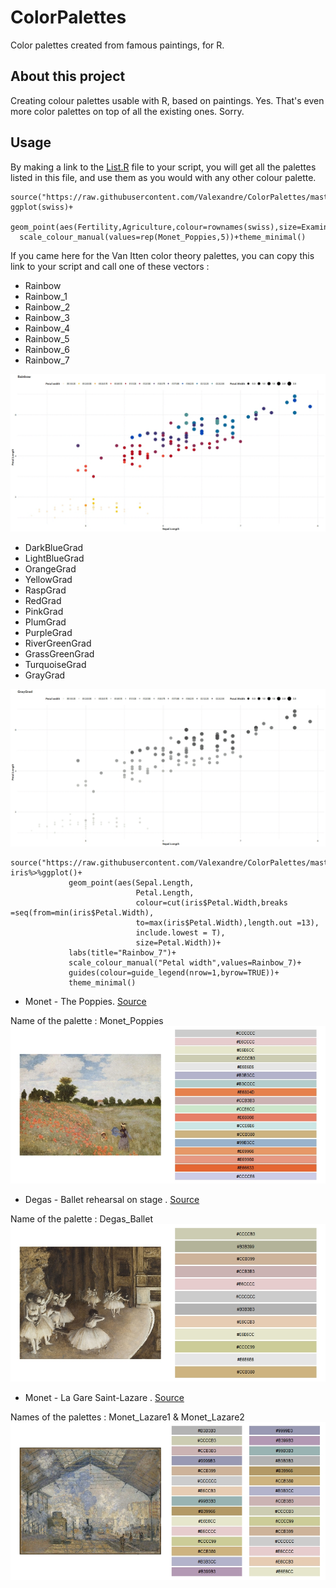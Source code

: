 # ColorPalettes
Color palettes created from famous paintings, for R.

## About this project
Creating colour palettes usable with R, based on paintings. Yes. That's even more color palettes on top of all the existing ones. Sorry.


## Usage
By making a link to the [List.R](https://github.com/Valexandre/ColorPalettes/blob/master/List.R) file to your script, you will get all the palettes listed in this file, and use them as you would with any other colour palette.

```
source("https://raw.githubusercontent.com/Valexandre/ColorPalettes/master/List.R")
ggplot(swiss)+
  geom_point(aes(Fertility,Agriculture,colour=rownames(swiss),size=Examination))+
  scale_colour_manual(values=rep(Monet_Poppies,5))+theme_minimal()
```
If you came here for the Van Itten color theory palettes, you can copy this link to your script and call one of these vectors :
* Rainbow
* Rainbow_1
* Rainbow_2
* Rainbow_3
* Rainbow_4
* Rainbow_5
* Rainbow_6
* Rainbow_7

![Rainbows](images/Rainbows.gif)

* DarkBlueGrad
* LightBlueGrad
* OrangeGrad
* YellowGrad
* RaspGrad
* RedGrad
* PinkGrad
* PlumGrad
* PurpleGrad
* RiverGreenGrad
* GrassGreenGrad
* TurquoiseGrad
* GrayGrad

![Gradients](images/Gradients.gif)

```
source("https://raw.githubusercontent.com/Valexandre/ColorPalettes/master/JohannesItten.R")
iris%>%ggplot()+
             geom_point(aes(Sepal.Length,
                            Petal.Length,
                            colour=cut(iris$Petal.Width,breaks =seq(from=min(iris$Petal.Width),
                            to=max(iris$Petal.Width),length.out =13),
                            include.lowest = T),
                            size=Petal.Width))+
             labs(title="Rainbow_7")+
             scale_colour_manual("Petal width",values=Rainbow_7)+
             guides(colour=guide_legend(nrow=1,byrow=TRUE))+
             theme_minimal()
```


* Monet - The Poppies. [Source](https://artsandculture.google.com/asset/poppy-field/xQGTinA-MPxcVg?hl=fr)

Name of the palette : Monet_Poppies
![Monet_Poppies](images/PaletteMonet.jpg)


* Degas - Ballet rehearsal on stage . [Source](https://www.musee-orsay.fr/en/collections/works-in-focus/search.html?no_cache=1&zoom=1&tx_damzoom_pi1%5BshowUid%5D=119063)

Name of the palette : Degas_Ballet
![Degas_Ballet](images/PaletteDegas.jpg)


* Monet - La Gare Saint-Lazare . [Source](https://art.rmngp.fr/fr/library/artworks/claude-monet_la-gare-saint-lazare_huile-sur-toile_1877/download/145935)

Names of the palettes : Monet_Lazare1 & Monet_Lazare2
![Monet_SaintLazare](images/PaletteMonetSaintLazare.jpg)

